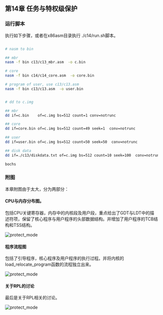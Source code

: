 
## 第14章 任务与特权级保护


### 运行脚本
执行如下步骤，或者在x86asm目录执行 ./c14/run.sh脚本。

```bash

# nasm to bin

## mbr
nasm -f bin c13/c13_mbr.asm  -o c.bin

# core
nasm -f bin c14/c14_core.asm  -o core.bin

# program of user, use c13/c13.asm
nasm -f bin c13/c13.asm  -o user.bin


# dd to c.img

## mbr
dd if=c.bin    of=c.img bs=512 count=1 conv=notrunc

## core
dd if=core.bin of=c.img bs=512 count=49 seek=1  conv=notrunc

## user
dd if=user.bin of=c.img bs=512 count=50 seek=50  conv=notrunc

## disk data
dd if=./c13/diskdata.txt of=c.img bs=512 count=10 seek=100  conv=notrunc

bochs

```


### 附图

本章附图由于太大，分为两部分：

#### CPU与内存分布图。

包括CPU关键寄存器，内存中的内核段及用户段，重点给出了GDT与LDT中的描述符项，保留了核心程序与用户程序的头部数据结构。并增加了用户程序的TCB结构和TSS结构。

![protect_mode](https://github.com/jungle85gopy/x86asm/blob/master/c14/c14_1.png)

#### 程序流程图

包括了引导程序，核心程序及用户程序的执行过程。并将内核的load_relocate_program函数的流程独立出来。

![protect_mode](https://github.com/jungle85gopy/x86asm/blob/master/c14/c14_2.png)

#### 关于RPL的讨论
最后是关于RPL相关的讨论。

![protect_mode](https://github.com/jungle85gopy/x86asm/blob/master/c14/c14_RPL.png)

